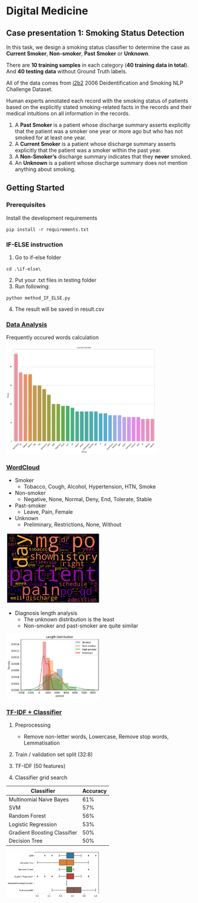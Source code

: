 # Digital Medicine
## Case presentation 1: Smoking Status Detection

In this task, we design a smoking status classifier to determine the case as **Current Smoker**, **Non-smoker**, **Past Smoker** or **Unknown**.

There are **10 training samples** in each category (**40 training data in total**). And **40 testing data** without Ground Truth labels.

All of the data comes from  [i2b2](https://www.i2b2.org) 2006 Deidentification and Smoking NLP Challenge Dataset.

Human experts annotated each record with the smoking status of patients based on the explicitly stated smoking-related facts in the records and their medical intuitions on all information in the records.

1. A **Past Smoker** is a patient whose discharge summary asserts explicitly that the patient was a smoker one year or more ago but who has not smoked for at least one year.
2. A **Current Smoker** is a patient whose discharge summary asserts explicitly that the patient was a smoker within the past year.
3. A **Non-Smoker’s** discharge summary indicates that they **never** smoked.
4. An **Unknown** is a patient whose discharge summary does not mention anything about smoking.

## Getting Started
### Prerequisites
Install the development requirements
```
pip install -r requirements.txt
```

### IF-ELSE instruction
1. Go to if-else folder
```
cd .\if-else\
```
2. Put your .txt files in testing folder
3. Run following:
```
python method_IF_ELSE.py
```
4. The result will be saved in result.csv

### [Data Analysis](./Data%20Analysis%20%26%20TF-IDF%20%2B%20SVM/Data%20Analysis.ipynb)
Frequently occured words calculation
<p float="center">
  <img src="/Data%20Analysis%20%26%20TF-IDF%20%2B%20SVM/img/words_calculation.png" width="80%" />   
</p>


### [WordCloud](./Data%20Analysis%20%26%20TF-IDF%20%2B%20SVM/WordCloud.ipynb)
+ Smoker
  + Tobacco, Cough, Alcohol, Hypertension, HTN, Smoke
+ Non-smoker
  + Negative, None, Normal, Deny, End, Tolerate, Stable
+ Past-smoker
  + Leave, Pain, Female
+ Unknown
  + Preliminary, Restrictions, None, Without
 <p float="center">
 <img src="Data%20Analysis%20%26%20TF-IDF%20%2B%20SVM/img/wordcloud.png" width="50%" />   
</p>

+ Diagnosis length analysis
  + The unknown distribution is the least
  + Non-smoker and past-smoker are quite similar
 <p float="center">
 <img src="Data%20Analysis%20%26%20TF-IDF%20%2B%20SVM/img/length.png" width="50%" />   
</p>  

 ### [TF-IDF + Classifier](./Data%20Analysis%20%26%20TF-IDF%20%2B%20SVM/TF-IDF%20%2B%20Classifier.ipynb)
 1. Preprocessing
    - Remove non-letter words, Lowercase, Remove stop words, Lemmatisation
    
 2. Train / validation set split (32:8)
 
 3. TF-IDF (50 features)
 
 4. Classifier grid search
 
 
|        Classifier       | Accuracy |
| ----------------------- | -------- |
| Multinomial Naive Bayes |   61%    |
|           SVM           |   57%    |
|      Random Forest      |   56%    |
|   Logistic Regression   |   53%    |
|Gradient Boosting Classifier|  50%  |
|      Decision Tree      |  50%     |
 <p float="center">
 <img src="Data%20Analysis%20%26%20TF-IDF%20%2B%20SVM/img/classifier.png" width="50%" />   
</p>  
